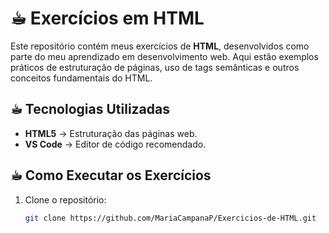 # ☕︎ Exercícios em HTML

Este repositório contém meus exercícios de **HTML**, desenvolvidos como parte do meu aprendizado em desenvolvimento web. Aqui estão exemplos práticos de estruturação de páginas, uso de tags semânticas e outros conceitos fundamentais do HTML.

## ☕︎ Tecnologias Utilizadas

- **HTML5** -> Estruturação das páginas web.
- **VS Code** -> Editor de código recomendado.

## ☕︎ Como Executar os Exercícios

1. Clone o repositório:

   ```bash
   git clone https://github.com/MariaCampanaP/Exercicios-de-HTML.git
